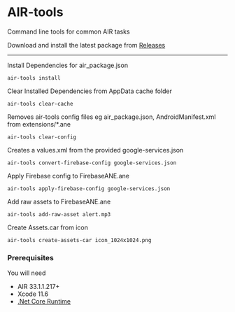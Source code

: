 # AIR-tools

Command line tools for common AIR tasks

Download and install the latest package from [Releases](https://github.com/tuarua/AIR-Tools/releases)

-------------

Install Dependencies for air_package.json

```shell
air-tools install
```

Clear Installed Dependencies from AppData cache folder

```shell
air-tools clear-cache
```

Removes air-tools config files eg air_package.json, AndroidManifest.xml from extensions/*.ane

```shell
air-tools clear-config
```

Creates a values.xml from the provided google-services.json

```shell
air-tools convert-firebase-config google-services.json
```

Apply Firebase config to FirebaseANE.ane

```shell
air-tools apply-firebase-config google-services.json
```

Add raw assets to FirebaseANE.ane

```shell
air-tools add-raw-asset alert.mp3
```

Create Assets.car from icon

```shell
air-tools create-assets-car icon_1024x1024.png
```

### Prerequisites

You will need

- AIR 33.1.1.217+
- Xcode 11.6
- [.Net Core Runtime](https://dotnet.microsoft.com/download/dotnet-core/3.1)
